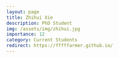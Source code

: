 ```yaml
---
layout: page
title: Zhihui Xie
description: PhD Student
img: /assets/img/zhihui.jpg
importance: 12
category: Current Students
redirect: https://fffffarmer.github.io/
---
```

